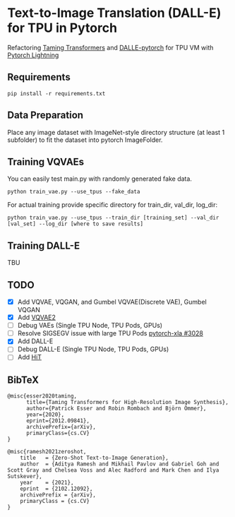 # Text-to-Image Translation (DALL-E) for TPU in Pytorch

Refactoring 
[Taming Transformers](https://github.com/CompVis/taming-transformers) and [DALLE-pytorch](https://https://github.com/lucidrains/DALLE-pytorch)
for TPU VM with [Pytorch Lightning](https://github.com/PyTorchLightning/pytorch-lightning)

## Requirements

```
pip install -r requirements.txt
```

## Data Preparation

Place any image dataset with ImageNet-style directory structure (at least 1 subfolder) to fit the dataset into pytorch ImageFolder.

## Training VQVAEs
You can easily test main.py with randomly generated fake data.
```
python train_vae.py --use_tpus --fake_data
```

For actual training provide specific directory for train_dir, val_dir, log_dir:

```
python train_vae.py --use_tpus --train_dir [training_set] --val_dir [val_set] --log_dir [where to save results]
```

## Training DALL-E
TBU

## TODO
- [x] Add VQVAE, VQGAN, and Gumbel VQVAE(Discrete VAE), Gumbel VQGAN
- [x] Add [VQVAE2](https://arxiv.org/abs/1906.00446)
- [ ] Debug VAEs (Single TPU Node, TPU Pods, GPUs)
- [ ] Resolve SIGSEGV issue with large TPU Pods [pytorch-xla #3028](https://github.com/pytorch/xla/issues/3028)
- [x] Add DALL-E
- [ ] Debug DALL-E (Single TPU Node, TPU Pods, GPUs)
- [ ] Add [HiT](https://arxiv.org/abs/2106.07631)

## BibTeX

```
@misc{esser2020taming,
      title={Taming Transformers for High-Resolution Image Synthesis}, 
      author={Patrick Esser and Robin Rombach and Björn Ommer},
      year={2020},
      eprint={2012.09841},
      archivePrefix={arXiv},
      primaryClass={cs.CV}
}
```
```
@misc{ramesh2021zeroshot,
    title   = {Zero-Shot Text-to-Image Generation}, 
    author  = {Aditya Ramesh and Mikhail Pavlov and Gabriel Goh and Scott Gray and Chelsea Voss and Alec Radford and Mark Chen and Ilya Sutskever},
    year    = {2021},
    eprint  = {2102.12092},
    archivePrefix = {arXiv},
    primaryClass = {cs.CV}
}
```


